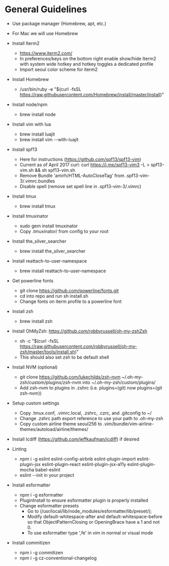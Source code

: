 # General Guidelines
- Use package manager (Homebrew, apt, etc.)
- For Mac we will use Homebrew

- Install Iterm2
  - https://www.iterm2.com/
  - In preferences/keys on the bottom right enable show/hide Iterm2 with system wide hotkey and hotkey toggles a dedicated profile
  - Import seoul color scheme for iterm2
- Install Homebrew
  - /usr/bin/ruby -e "$(curl -fsSL https://raw.githubusercontent.com/Homebrew/install/master/install)"
- Install node/npm
  - brew install node
- Install vim with lua
  - brew install luajit
  - brew install vim --with-luajit
- Install spf13
  - Here for instructions (https://github.com/spf13/spf13-vim)
  - Current as of April 2017 curl: curl https://j.mp/spf13-vim3 -L > spf13-vim.sh && sh spf13-vim.sh
  - Remove Bundle 'amirh/HTML-AutoCloseTag' from .spf13-vim-3/.vimrc.bundles
  - Disable spell (remove set spell line in .spf13-vim-3/.vimrc)
- Install tmux
  - brew install tmux
- Install tmuxinator
  - sudo gem install tmuxinator
  - Copy .tmuxinator/ from config to your root
- Install the_silver_searcher
  - brew install the_silver_searcher
- Install reattach-to-user-namespace
  - brew install reattach-to-user-namespace
- Get powerline fonts
  - git clone https://github.com/powerline/fonts.git
  - cd into repo and run sh install.sh
  - Change fonts on iterm profile to a powerline font
- Install zsh
  - brew install zsh
- Install OhMyZsh: https://github.com/robbyrussell/oh-my-zshZsh
  - sh -c "$(curl -fsSL https://raw.githubusercontent.com/robbyrussell/oh-my-zsh/master/tools/install.sh)"
  - This should also set zsh to be default shell
- Install NVM (optional)
  - git clone https://github.com/lukechilds/zsh-nvm ~/.oh-my-zsh/custom/plugins/zsh-nvm into ~/.oh-my-zsh/custom/plugins/
  - Add zsh-nvm to plugins in .zshrc (i.e. plugins=(git) now plugins=(git zsh-nvm))
- Setup custom settings
  - Copy .tmux.conf, .vimrc.local, .zshrc, .czrc, and .gitconfig to ~/
  - Change .zshrc path export reference to use your path to .oh-my-zsh
  - Copy custom airline theme seoul256 to .vim/bundle/vim-airline-themes/autoload/airline/themes/
- Install Icdiff (https://github.com/jeffkaufman/icdiff) if desired
- Linting
  - npm i -g eslint eslint-config-airbnb eslint-plugin-import eslint-plugin-jsx eslint-plugin-react eslint-plugin-jsx-a11y eslint-plugin-mocha babel-eslint
  - eslint --init in your project
- Install esformatter
  - npm i -g esformatter
  - PluginInstall to ensure esformatter plugin is properly installed
  - Change esformatter presets
    - Go to (/usr/local/lib/node_modules/esformatter/lib/preset/);
    - Modify default-whitespace-after and default-whitespace-before so that
      ObjectPatternClosing or OpeningBrace have a 1 and not 0.
    - To use esformatter type ',fe' in vim in normal or visual mode
- Install commitizen
  - npm i -g commitizen
  - npm i -g cz-conventional-changelog
